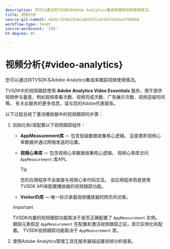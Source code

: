 ```yaml
---
description: 您可以通过将TVSDK与Adobe Analytics集成来跟踪视频使用情况。
title: 视频分析
source-git-commit: 02ebc3548a254b2a6554f1ab34afbb3ea5f09bb8
workflow-type: tm+mt
source-wordcount: '235'
ht-degree: 0%

---
```


# 视频分析{#video-analytics}

您可以通过将TVSDK与Adobe Analytics集成来跟踪视频使用情况。

TVSDK中的视频跟踪使用 **Adobe Analytics Video Essentials** 服务，用于提供视频参与量度，例如视频查看次数、视频完成次数、广告展示次数、视频逗留时间等。 有关此服务的更多信息，请与您的Adobe代表联系。

以下过程总结了激活播放器中的视频跟踪的步骤：

1. 初始化和/或配置以下视频跟踪组件：

   * **AppMeasurement库**  — 包含低级数据收集核心逻辑。 这是累积视频心率数据并通过网络发送的位置。
   * **视频心率库**  — 包含视频心率数据收集核心逻辑。 视频心率库访问 `AppMeasurement` 库API。

     >[!TIP]
     >
     >您的应用程序不会直接与视频心率代码交互。 该应用程序而是使用TVSDK API来配置播放器的视频跟踪功能。

   * **VisitorID库**  — 唯一标识承载视频播放器的网页的访客。

   >[!IMPORTANT]
   >
   >TVSDK内置的视频跟踪功能取决于是否正确配置了 `AppMeasurement` 实例。 跟踪元素假定 `AppMeasurement` 在配置和激活视频跟踪之前，库已实例化和配置。 TVSDK视频跟踪功能取决于 `AppMeasurement` 库。

1. 使用Adobe Analytics管理工具在服务器端设置视频分析报表。
